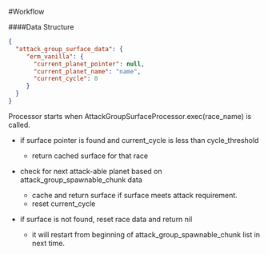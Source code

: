 #Workflow

####Data Structure
```json
{
  "attack_group_surface_data": {
     "erm_vanilla": {
       "current_planet_pointer": null,
       "current_planet_name": "name",
       "current_cycle": 0
     }
  }
}
```
Processor starts when AttackGroupSurfaceProcessor.exec(race_name) is called.
- if surface pointer is found and current_cycle is less than cycle_threshold
  - return cached surface for that race 

- check for next attack-able planet based on attack_group_spawnable_chunk data
  - cache and return surface if surface meets attack requirement.
  - reset current_cycle

- if surface is not found, reset race data and return nil
  - it will restart from beginning of attack_group_spawnable_chunk list in next time.

